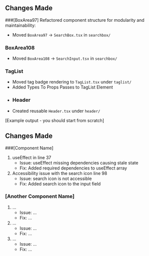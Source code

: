 ## Changes Made

###[BoxArea97] 
Refactored component structure for modularity and maintainability:
- Moved `BoxArea97` → `SearchBox.tsx` in `searchbox/`

### BoxArea108
- Moved `BoxArea108` → `SearchInput.tsx` in `searchbox/`

### TagList
- Moved tag badge rendering to `TagList.tsx` under `taglist/`
- Added Types To Props Passes to TagList Element
- ### Header
- Created reusable `Header.tsx` under `header/`




[Example output - you should start from scratch]

## Changes Made

###[Component Name]

1. useEffect in line 37
   - Issue: useEffect missing dependencies causing stale state
   - Fix: Added required dependencies to useEffect array
2. Accessibility issue with the search icon line 98
   - Issue: search icon is not accessible
   - Fix: Added search icon to the input field

### [Another Component Name]

1. ...
   - Issue: ...
   - Fix: ...
2. ...
   - Issue: ...
   - Fix: ...
3. ...
   - Issue: ...
   - Fix: ...
